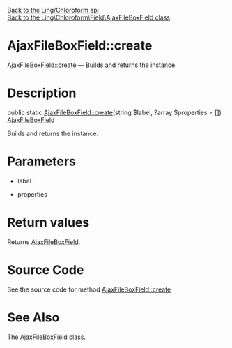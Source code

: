 [Back to the Ling/Chloroform api](https://github.com/lingtalfi/Chloroform/blob/master/doc/api/Ling/Chloroform.md)<br>
[Back to the Ling\Chloroform\Field\AjaxFileBoxField class](https://github.com/lingtalfi/Chloroform/blob/master/doc/api/Ling/Chloroform/Field/AjaxFileBoxField.md)


AjaxFileBoxField::create
================



AjaxFileBoxField::create — Builds and returns the instance.




Description
================


public static [AjaxFileBoxField::create](https://github.com/lingtalfi/Chloroform/blob/master/doc/api/Ling/Chloroform/Field/AjaxFileBoxField/create.md)(string $label, ?array $properties = []) : [AjaxFileBoxField](https://github.com/lingtalfi/Chloroform/blob/master/doc/api/Ling/Chloroform/Field/AjaxFileBoxField.md)




Builds and returns the instance.




Parameters
================


- label

    

- properties

    


Return values
================

Returns [AjaxFileBoxField](https://github.com/lingtalfi/Chloroform/blob/master/doc/api/Ling/Chloroform/Field/AjaxFileBoxField.md).








Source Code
===========
See the source code for method [AjaxFileBoxField::create](https://github.com/lingtalfi/Chloroform/blob/master/Field/AjaxFileBoxField.php#L84-L95)


See Also
================

The [AjaxFileBoxField](https://github.com/lingtalfi/Chloroform/blob/master/doc/api/Ling/Chloroform/Field/AjaxFileBoxField.md) class.



